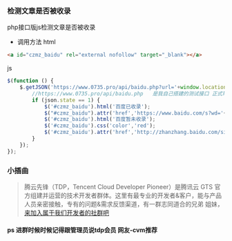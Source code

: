 ### 检测文章是否被收录

php接口版js检测文章是否被收录

- 调用方法
html 
```html
<a id="czmz_baidu" rel="external nofollow" target="_blank"></a>

```
js
```javascript
$(function () {
    $.getJSON('https://www.0735.pro/api/baidu.php?url='+window.location.href, function(json, textStatus) { 
        //https://www.0735.pro/api/baidu.php   是我自己搭建的测试接口 正式环境还需自己搭建
        if (json.state == 1) {
            $('#czmz_baidu').html('百度已收录');
            $("#czmz_baidu").attr('href','https://www.baidu.com/s?wd='+document.title);         }else{
            $('#czmz_baidu').html('百度暂未收录');
            $('#czmz_baidu').css('color','red');
            $('#czmz_baidu').attr('href','http://zhanzhang.baidu.com/sitesubmit/index?sitename='+window.location.href);            
        }
    });
});

```


### 小插曲

> 腾云先锋（TDP，Tencent Cloud Developer Pioneer）是腾讯云 GTS 官方组建并运营的技术开发者群体。这里有最专业的开发者&客户，能与产品人员亲密接触，专有的问题&需求反馈渠道，有一群志同道合的兄弟 姐妹，[来加入属于我们开发者的社群吧 ](https://cloud.tencent.com/developer/article/1855195?from=10680)

#### ps 进群时候时候记得跟管理员说tdp会员 网友-cvm推荐
